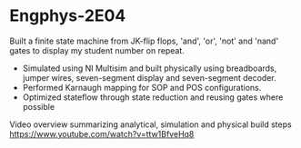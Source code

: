 # Engphys-2E04
Built a finite state machine from JK-flip flops, 'and', 'or', 'not' and 'nand' gates to display my student number on repeat.
- Simulated using NI Multisim and built physically using breadboards, jumper wires, seven-segment display and seven-segment decoder.
- Performed Karnaugh mapping for SOP and POS configurations.
- Optimized stateflow through state reduction and reusing gates where possible

Video overview summarizing analytical, simulation and physical build steps
https://www.youtube.com/watch?v=ttw1BfveHq8
